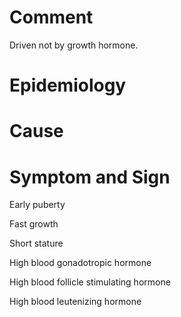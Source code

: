 # Comment

Driven not by growth hormone.

# Epidemiology

# Cause

# Symptom and Sign

Early puberty

Fast growth

Short stature

High blood gonadotropic hormone

High blood follicle stimulating hormone

High blood leutenizing hormone
